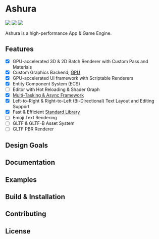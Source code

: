 # Ashura 
<img src="https://github.com/lamarrr/ashura/actions/workflows/clang-macos.yml/badge.svg"> <img src="https://github.com/lamarrr/ashura/actions/workflows/msvc-windows-x64.yml/badge.svg"> <img src="https://github.com/lamarrr/ashura/actions/workflows/clang-ubuntu-22.04.yml/badge.svg">

Ashura is a high-performance App & Game Engine.

## Features

- [x] GPU-accelerated 3D & 2D Batch Renderer with Custom Pass and Materials
- [x] Custom Graphics Backend; [GPU](./ashura/gpu/README.md)
- [x] GPU-accelerated UI framework with Scriptable Renderers
- [x] Entity Component System (ECS)
- [ ] Editor with Hot Reloading & Shader Graph
- [x] [Multi-Tasking & Async Framework](./ashura/std/async.h)
- [x] Left-to-Right & Right-to-Left (Bi-Directional) Text Layout and Editing Support
- [x] Fast & Efficient [Standard Library](./ashura/std/README.md)
- [ ] Emoji Text Rendering
- [ ] GLTF & GLTF-B Asset System
- [ ] GLTF PBR Renderer

## Design Goals

## Documentation

## Examples

## Build & Installation

## Contributing

## License

